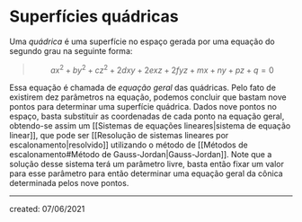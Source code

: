# Superfícies quádricas
Uma *quádrica* é uma superfície no espaço gerada por uma equação do segundo grau na seguinte forma:

>$$
  ax^2 + by^2 + cz^2 + 2dxy + 2exz + 2fyz + mx + ny + pz + q = 0
>$$

Essa equação é chamada de *equação geral* das quádricas. Pelo fato de existirem dez parâmetros na equação, podemos concluir que bastam nove pontos para determinar uma superfície quádrica.
Dados nove pontos no espaço, basta substituir as coordenadas de cada ponto na equação geral, obtendo-se assim um [[Sistemas de equações lineares|sistema de equação linear]], que pode ser [[Resolução de sistemas lineares por escalonamento|resolvido]] utilizando o método de [[Métodos de escalonamento#Método de Gauss-Jordan|Gauss-Jordan]]. Note que a solução desse sistema terá um parâmetro livre, basta então fixar um valor para esse parâmetro para então determinar uma equação geral da cônica determinada pelos nove pontos.

---

created: 07/06/2021
